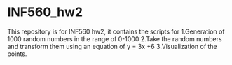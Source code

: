 # INF560_hw2

This repository is for INF560 hw2, it contains the scripts for 
1.Generation of 1000 random numbers in the range of 0-1000 
2.Take the random numbers and transform them using an equation of y = 3x +6
3.Visualization of the points.
